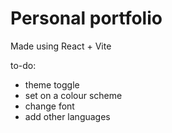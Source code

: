# Personal portfolio

Made using React + Vite

to-do:
- theme toggle
- set on a colour scheme
- change font
- add other languages
